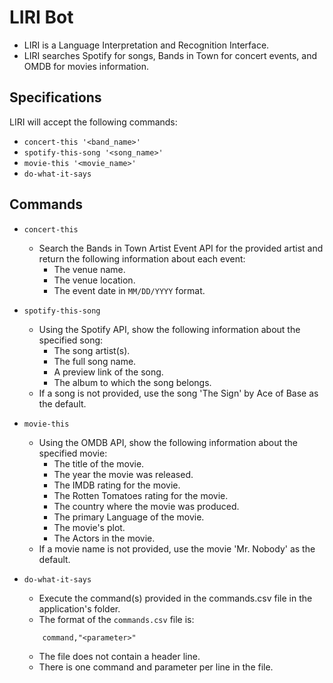 # LIRI Bot

* LIRI is a Language Interpretation and Recognition Interface.
* LIRI searches Spotify for songs, Bands in Town for concert events, and OMDB for movies information.

## Specifications

LIRI will accept the following commands:

* `concert-this '<band_name>'`
* `spotify-this-song '<song_name>'`
* `movie-this '<movie_name>'`
* `do-what-it-says`

## Commands

* `concert-this`
    - Search the Bands in Town Artist Event API for the provided artist and return the following information about each event:
        * The venue name.
        * The venue location.
        * The event date in `MM/DD/YYYY` format.
* `spotify-this-song`
    - Using the Spotify API, show the following information about the specified song:
        * The song artist(s).
        * The full song name.
        * A preview link of the song.
        * The album to which the song belongs.
    - If a song is not provided, use the song 'The Sign' by Ace of Base as the default.
* `movie-this`
    - Using the OMDB API, show the following information about the specified movie:
        * The title of the movie.
        * The year the movie was released.
        * The IMDB rating for the movie.
        * The Rotten Tomatoes rating for the movie.
        * The country where the movie was produced.
        * The primary Language of the movie.
        * The movie's plot.
        * The Actors in the movie.
    - If a movie name is not provided, use the movie 'Mr. Nobody' as the default.
* `do-what-it-says`
    - Execute the command(s) provided in the commands.csv file in the application's folder.
    - The format of the `commands.csv` file is:
        
    ```csv
        command,"<parameter>"
    ```
    
    - The file does not contain a header line.
    - There is one command and parameter per line in the file.
